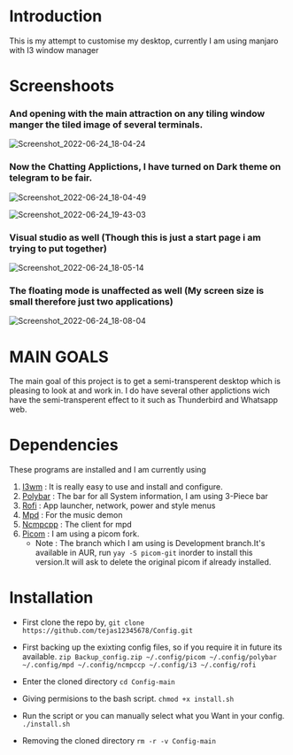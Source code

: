# Introduction
This is my attempt to customise my desktop, currently I am using manjaro with I3 window manager

# Screenshoots
### And opening with the main attraction on any tiling window manger the tiled image of several terminals.
![Screenshot_2022-06-24_18-04-24](https://user-images.githubusercontent.com/35838069/175538828-da941655-564b-4b56-aa96-415a709df11b.png)

### Now the Chatting Applictions, I have turned on Dark theme on telegram to be fair.
![Screenshot_2022-06-24_18-04-49](https://user-images.githubusercontent.com/35838069/175538628-c0d0fde9-5ec5-46d5-831e-66c199a459b8.png)

![Screenshot_2022-06-24_19-43-03](https://user-images.githubusercontent.com/35838069/175553953-97e1a998-4819-4201-b1b7-2fb074e61db2.png)


### Visual studio as well (Though this is just a start page i am trying to put together)
![Screenshot_2022-06-24_18-05-14](https://user-images.githubusercontent.com/35838069/175538650-fa4104f9-9845-4d51-9842-ab6bd0eb1dee.png)

### The floating mode is unaffected as well (My screen size is small therefore just two applications)
![Screenshot_2022-06-24_18-08-04](https://user-images.githubusercontent.com/35838069/175538667-87009cd2-7e51-4cf8-97fe-35c5e33075ba.png)

# MAIN GOALS
The main goal of this project is to get a semi-transperent desktop which is pleasing to look at and work in. I do have several other applictions wich have the semi-transperent effect to it such as Thunderbird and Whatsapp web.

# Dependencies

These programs are installed and I am currently using 

1) [I3wm](https://github.com/i3/i3.github.io) : It is really easy to use and install and configure.
2) [Polybar](https://github.com/polybar/polybar) : The bar for all System information, I am using 3-Piece bar
3) [Rofi](https://github.com/adi1090x/rofi) : App launcher, network, power and style menus
4) [Mpd](https://github.com/MusicPlayerDaemon/MPD) : For the music demon
5) [Ncmpcpp](https://github.com/ncmpcpp/ncmpcpp) : The client for mpd
6) [Picom](https://github.com/yshui/picom) : I am using a picom fork. 
    * Note : The branch which I am using is Development branch.It's available in AUR, run `yay -S picom-git` inorder to install this version.It will ask to delete the original picom if already installed.

# Installation

* First clone the repo by,
    `git clone https://github.com/tejas12345678/Config.git`
    
* First backing up the exixting config files, so if you require it in future its available. 
    `zip Backup_config.zip ~/.config/picom ~/.config/polybar ~/.config/mpd ~/.config/ncmpccp ~/.config/i3 ~/.config/rofi`
    
* Enter the cloned directory
    `cd Config-main`
    
* Giving permisions to the bash script.
     `chmod +x install.sh`
     
* Run the script or you can manually select what you Want in your config. 
     `./install.sh`
     
* Removing the cloned directory
      `rm -r -v Config-main`
